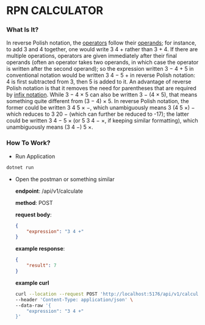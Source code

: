 # RPN CALCULATOR

### What Is It?

In reverse Polish notation, the [operators](https://en.wikipedia.org/wiki/Operation_(mathematics)) follow their [operands](https://en.wikipedia.org/wiki/Operands); for instance, to add 3 and 4 together, one would write 3 4 + rather than 3 + 4. If there are multiple operations, operators are given immediately after their final operands (often an operator takes two operands, in which case the operator is written after the second operand); so the expression written 3 − 4 + 5 in conventional notation would be written 3 4 − 5 + in reverse Polish notation: 4 is first subtracted from 3, then 5 is added to it. An advantage of reverse Polish notation is that it removes the need for parentheses that are required by [infix notation](https://en.wikipedia.org/wiki/Infix_notation). While 3 − 4 × 5 can also be written 3 − (4 × 5), that means something quite different from (3 − 4) × 5. In reverse Polish notation, the former could be written 3 4 5 × −, which unambiguously means 3 (4 5 ×) − which reduces to 3 20 − (which can further be reduced to -17); the latter could be written 3 4 − 5 × (or 5 3 4 − ×, if keeping similar formatting), which unambiguously means (3 4 −) 5 ×.

### How To Work?

- Run Application

```bash
dotnet run
```

- Open the postman or something similar 

  __endpoint__: /api/v1/calculate

  __method__: POST

  __request body__: 

  ```json
  {
      "expression": "3 4 +"
  }
  ```

  __example response__:

  ```json
  {
      "result": 7
  }
  ```

  __example curl__

  ```bash
  curl --location --request POST 'http://localhost:5176/api/v1/calculate' \
  --header 'Content-Type: application/json' \
  --data-raw '{
      "expression": "3 4 +"
  }'
  ```

  
